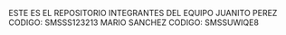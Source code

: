 ESTE ES EL REPOSITORIO
INTEGRANTES DEL EQUIPO
JUANITO PEREZ CODIGO: SMSSS123213
MARIO SANCHEZ CODIGO: SMSSUWIQE8
